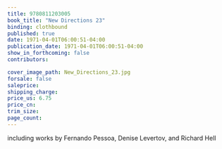 ```yaml
---
title: 9780811203005
book_title: "New Directions 23"
binding: clothbound
published: true
date: 1971-04-01T06:00:51-04:00
publication_date: 1971-04-01T06:00:51-04:00
show_in_forthcoming: false
contributors:

cover_image_path: New_Directions_23.jpg
forsale: false
saleprice:
shipping_charge:
price_us: 6.75
price_cn:
trim_size:
page_count:
---
```

including works by Fernando Pessoa, Denise Levertov, and Richard Hell

